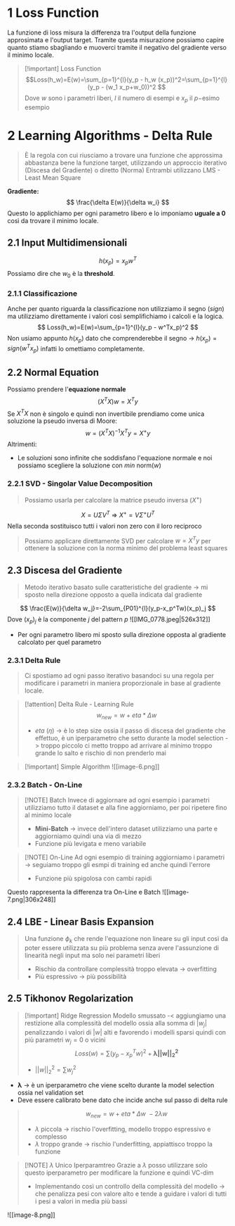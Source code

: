 # 1 Loss Function
La funzione di loss misura la differenza tra l'output della funzione approsimata e l'output target. Tramite questa misurazione possiamo capire quanto stiamo sbagliando e muoverci tramite il negativo del gradiente verso il minimo locale.


> [!important] Loss Function
> $$Loss(h_w)=E(w)=\sum_{p=1}^{l}(y_p - h_w (x_p))^2=\sum_{p=1}^{l}(y_p - (w_1 x_p+w_0))^2	$$
> Dove $w$ sono i parametri liberi, $l$ il numero di esempi e $x_p$ il $p-$esimo esempio

# 2 Learning Algorithms - Delta Rule
> È la regola con cui riusciamo a trovare una funzione che approssima abbastanza bene la funzione target, utilizzando un approccio iterativo (Discesa del Gradiente) o diretto (Norma)
> Entrambi utilizzano LMS - Least Mean Square

**Gradiente:**
$$
\frac{\delta E(w)}{\delta w_i}
$$
Questo lo applichiamo per ogni parametro libero e lo imponiamo **uguale a 0** così da trovare il minimo locale.
## 2.1 Input Multidimensionali
$$
h(x_p)=x_pw^T
$$
Possiamo dire che $w_0$ è la **threshold**.
### 2.1.1 Classificazione
Anche per quanto riguarda la classificazione non utilizziamo il segno ($sign$) ma utilizziamo direttamente i valori così semplifichiamo i calcoli e la logica.
$$
Loss(h_w)=E(w)=\sum_{p=1}^{l}(y_p - w^Tx_p)^2
$$
Non usiamo appunto $h(x_p)$ dato che comprenderebbe il segno -> $h(x_p)=sign(w^Tx_p)$ infatti lo omettiamo completamente.
## 2.2 Normal Equation
Possiamo prendere l'**equazione normale**
$$
(X^TX)w=X^Ty
$$
Se $X^TX$ non è singolo e quindi non invertibile prendiamo come unica soluzione la pseudo inversa di Moore:
$$
w=(X^TX)^{-1}X^Ty=X^+y
$$
Altrimenti:
- Le soluzioni sono infinite che soddisfano l'equazione normale e noi possiamo scegliere la soluzione con $min\ \text{norm}(w)$
### 2.2.1 SVD - Singolar Value Decomposition
> Possiamo usarla per calcolare la matrice pseudo inversa ($X^+$)

$$
X=U\Sigma V^T\ \Rightarrow\ X^+=V\Sigma^+U^T
$$
Nella seconda sostituisco tutti i valori non zero con il loro reciproco
> Possiamo applicare direttamente SVD per calcolare $w=X^Ty$ per ottenere la soluzione con la norma minimo del problema least squares

## 2.3 Discesa del Gradiente
> Metodo iterativo basato sulle caratteristiche del gradiente -> mi sposto nella direzione opposto a quella indicata dal gradiente

$$
\frac{E(w)}{\delta w_j}=-2\sum_{P01}^{l}(y_p-x_p^Tw)(x_p)_j
$$
Dove $(x_p)_j$ è la componente $j$ del pattern $p$
![[IMG_0778.jpeg|526x312]]
- Per ogni parametro libero mi sposto sulla direzione opposta al gradiente calcolato per quel parametro
### 2.3.1 Delta Rule
> Ci spostiamo ad ogni passo iterativo basandoci su una regola per modificare i parametri in maniera proporzionale in base al gradiente locale.


> [!attention] Delta Rule - Learning Rule
> $$
> w_{new}=w+eta*\Delta w
> $$
> - $eta\ (\eta)$ -> è lo step size ossia il passo di discesa del gradiente che effettuo, è un iperparametro che setto durante la model selection -> troppo piccolo ci metto troppo ad arrivare al minimo troppo grande lo salto e rischio di non prenderlo mai


> [!important] Simple Algorithm
> ![[image-6.png]]

### 2.3.2 Batch - On-Line

> [!NOTE] Batch
> Invece di aggiornare ad ogni esempio i parametri utilizziamo tutto il dataset e alla fine aggiorniamo, per poi ripetere fino al minimo locale
> - **Mini-Batch** -> invece dell'intero dataset utilizziamo una parte e aggiorniamo quindi una via di mezzo
> - Funzione più levigata e meno variabile

> [!NOTE] On-Line
> Ad ogni esempio di training aggiorniamo i parametri -> seguiamo troppo gli esmpi di training ed anche quindi l'errore
> - Funzione più spigolosa con cambi rapidi

Questo rappresenta la differenza tra On-Line e Batch
![[image-7.png|306x248]]

## 2.4 LBE - Linear Basis Expansion
> Una funzione $\phi_k$ che rende l'equazione non lineare su gli input così da poter essere utilizzata su più problema senza avere l'assunzione di linearità negli input ma solo nei parametri liberi
> - Rischio da controllare complessità troppo elevata -> overfitting
> - Più espressivo -> più possibilità

## 2.5 Tikhonov Regolarization

> [!important] Ridge Regression
> Modello smussato -< aggiungiamo una restizione alla complessità del modello ossia alla somma di $|w_j|$ penalizzando i valori di $|w|$ alti e favorendo i modelli sparsi quindi con più parametri $w_j=0$ o vicini
> $$
> Loss(w)=\sum(y_p-x_p^Tw)^2+\boldsymbol{\lambda||w||_2^2}
> $$
> - $||w||_2^2=\sum w_j^2$

- $\boldsymbol\lambda$ -> è un iperparametro che viene scelto durante la model selection ossia nel validation set
- Deve essere calibrato bene dato che incide anche sul passo di delta rule

> $$w_{new}=w+eta*\Delta w\ -2\lambda w$$
> - $\lambda$ piccola -> rischio l'overfitting, modello troppo espressivo e complesso
> - $\lambda$ troppo grande -> rischio l'underfitting, appiattisco troppo la funzione


> [!NOTE] $\lambda$ Unico Iperparamtreo
> Grazie a $\lambda$ posso utilizzare solo questo iperparametro per modificare la funzione e quindi VC-dim
> - Implementando così un controllo della complessità del modello -> che penalizza pesi con valore alto e tende a guidare i valori di tutti i pesi a valori in media più bassi

![[image-8.png]]
